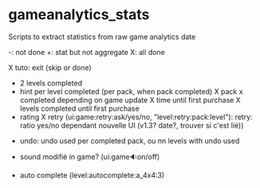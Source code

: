 # gameanalytics_stats
Scripts to extract statistics from raw game analytics date

-: not done
+: stat but not aggregate
X: all done

X tuto: exit (skip or done)
+ 2 levels completed
+ hint per level completed (per pack, when pack completed)
X pack x completed depending on game update
X time until first purchase
X levels completed until first purchase
+ rating
X retry (ui:game:retry:ask/yes/no, "level:retry:pack:level"): retry: ratio yes/no dependant nouvelle UI (v1.3? date?, trouver si c'est lié))
- undo: undo used per completed pack, ou nn levels with undo used
+ sound modifié in game? (ui:game:sound:on/off)
- auto complete (level:autocomplete:a_4x4:3)
